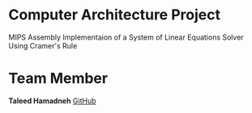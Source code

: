 # Computer Architecture Project
MIPS Assembly Implementaion of a System of Linear Equations Solver Using Cramer's Rule

# Team Member

**Taleed Hamadneh** [GitHub](https://github.com/taleed606)
